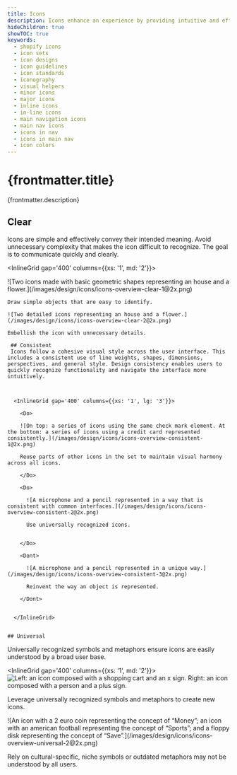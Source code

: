 ```yaml
---
title: Icons
description: Icons enhance an experience by providing intuitive and efficient navigation, conveying information concisely, and making it more visually appealing.
hideChildren: true
showTOC: true
keywords:
  - shopify icons
  - icon sets
  - icon designs
  - icon guidelines
  - icon standards
  - iconography
  - visual helpers
  - minor icons
  - major icons
  - inline icons
  - in-line icons
  - main navigation icons
  - main nav icons
  - icons in nav
  - icons in main nav
  - icon colors
---
```


# {frontmatter.title}

<Lede>{frontmatter.description}</Lede>

<Subnav />

## Clear

Icons are simple and effectively convey their intended meaning. Avoid unnecessary complexity that makes the icon difficult to recognize. The goal is to communicate quickly and clearly.

<InlineGrid gap='400' columns={{xs: '1', md: '2'}}>

  <Do>
    ![Two icons made with basic geometric shapes representing an house and a flower.](/images/design/icons/icons-overview-clear-1@2x.png)

    Draw simple objects that are easy to identify.

  </Do>

  <Dont>

    ![Two detailed icons representing an house and a flower.](/images/design/icons/icons-overview-clear-2@2x.png)

    Embellish the icon with unnecessary details.

  </Dont>
</InlineGrid>

     ## Consistent
     Icons follow a cohesive visual style across the user interface. This includes a consistent use of line weights, shapes, dimensions, perspectives, and general style. Design consistency enables users to quickly recognize functionality and navigate the interface more intuitively.



      <InlineGrid gap='400' columns={{xs: '1', lg: '3'}}>

        <Do>

        ![On top: a series of icons using the same check mark element. At the bottom: a series of icons using a credit card represented consistently.](/images/design/icons/icons-overview-consistent-1@2x.png)

        Reuse parts of other icons in the set to maintain visual harmony across all icons.

        </Do>

        <Do>

          ![A microphone and a pencil represented in a way that is consistent with common interfaces.](/images/design/icons/icons-overview-consistent-2@2x.png)

          Use universally recognized icons.


        </Do>

        <Dont>

          ![A microphone and a pencil represented in a unique way.](/images/design/icons/icons-overview-consistent-3@2x.png)

          Reinvent the way an object is represented.

        </Dont>


      </InlineGrid>


    ## Universal

Universally recognized symbols and metaphors ensure icons are easily understood by a broad user base.

<InlineGrid gap='400' columns={{xs: '1', md: '2'}}>
  <Do>
    ![Left: an icon composed with a shopping cart and an x sign. Right: an icon composed with a person and a plus sign.](/images/design/icons/icons-overview-universal-1@2x.png)

Leverage universally recognized symbols and metaphors to create new icons.

  </Do>

  <Dont>
    ![An icon with a 2 euro coin representing the concept of “Money”; an icon with an american football representing the concept of “Sports”; and a floppy disk representing the concept of “Save”.](/images/design/icons/icons-overview-universal-2@2x.png)

Rely on cultural-specific, niche symbols or outdated metaphors may not be understood by all users.

  </Dont>
</InlineGrid>
